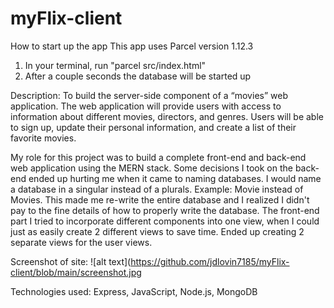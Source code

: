 # myFlix-client

How to start up the app
This app uses Parcel version 1.12.3

1. In your terminal, run "parcel src/index.html"
2. After a couple seconds the database will be started up

Description:
To build the server-side component of a “movies” web application. The web application will provide users with access to information about different movies, directors, and genres. Users will be able to sign up, update their personal information, and create a list of their favorite movies.

My role for this project was to build a complete front-end and back-end web application using the MERN stack.
Some decisions I took on the back-end ended up hurting me when it came to naming databases. I would name a database in
a singular instead of a plurals. Example: Movie instead of Movies. This made me re-write the entire database and I realized I didn't pay to the fine details of how to properly write the database. The front-end part I tried to incorporate different components into one view, when I could just as easily create 2 different views to save time. Ended up creating 2 separate views for the user views.

Screenshot of site:
![alt text](https://github.com/jdlovin7185/myFlix-client/blob/main/screenshot.jpg

Technologies used: Express, JavaScript, Node.js, MongoDB
